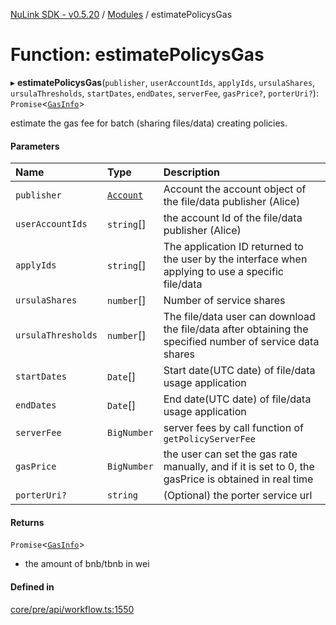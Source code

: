 [NuLink SDK - v0.5.20](../README.md) / [Modules](../modules.md) / estimatePolicysGas

# Function: estimatePolicysGas

▸ **estimatePolicysGas**(`publisher`, `userAccountIds`, `applyIds`, `ursulaShares`, `ursulaThresholds`, `startDates`, `endDates`, `serverFee`, `gasPrice?`, `porterUri?`): `Promise`<[`GasInfo`](../types/GasInfo.md)\>

estimate the gas fee for batch (sharing files/data) creating policies.

#### Parameters

| Name | Type | Description |
| :------ | :------ | :------ |
| `publisher` | [`Account`](../classes/Account.md) | Account the account object of the file/data publisher (Alice) |
| `userAccountIds` | `string`[] | the account Id of the file/data publisher (Alice) |
| `applyIds` | `string`[] | The application ID returned to the user by the interface when applying to use a specific file/data |
| `ursulaShares` | `number`[] | Number of service shares |
| `ursulaThresholds` | `number`[] | The file/data user can download the file/data after obtaining the specified number of service data shares |
| `startDates` | `Date`[] | Start date(UTC date) of file/data usage application |
| `endDates` | `Date`[] | End date(UTC date) of file/data usage application |
| `serverFee` | `BigNumber` | server fees by call function of `getPolicyServerFee` |
| `gasPrice` | `BigNumber` | the user can set the gas rate manually, and if it is set to 0, the gasPrice is obtained in real time |
| `porterUri?` | `string` | (Optional) the porter service url |

#### Returns

`Promise`<[`GasInfo`](../types/GasInfo.md)\>

- the amount of bnb/tbnb in wei

#### Defined in

[core/pre/api/workflow.ts:1550](https://github.com/NuLink-network/nulink-sdk/blob/e6138bf/src/core/pre/api/workflow.ts#L1550)
